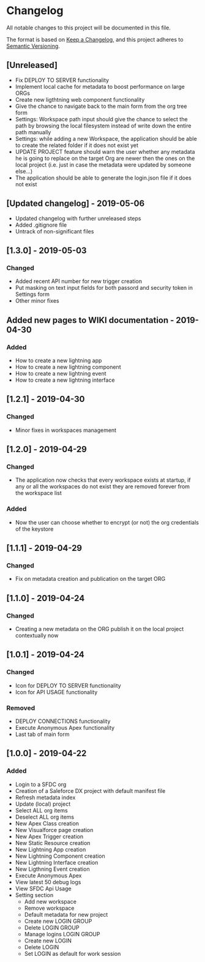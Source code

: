 # Changelog
All notable changes to this project will be documented in this file.

The format is based on [Keep a Changelog](https://keepachangelog.com/en/1.0.0/),
and this project adheres to [Semantic Versioning](https://semver.org/spec/v2.0.0.html).

## [Unreleased]
- Fix DEPLOY TO SERVER functionality
- Implement local cache for metadata to boost performance on large ORGs
- Create new ligthtning web component functionality
- Give the chance to navigate back to the main form from the org tree form
- Settings: Workspace path input should give the chance to select the path by browsing the local filesystem instead of write down the entire path manually
- Settings: while adding a new Workspace, the application should be able to create the related folder if it does not exist yet
- UPDATE PROJECT feature should warn the user whether any metadata he is going to replace on the target Org are newer then the ones on the local project (i.e. just in case the metadata were updated by someone else...)
- The application should be able to generate the login.json file if it does not exist

## [Updated changelog] - 2019-05-06
- Updated changelog with further unreleased steps
- Added .gitignore file
- Untrack of non-significant files

## [1.3.0] - 2019-05-03
### Changed
- Added recent API number for new trigger creation
- Put masking on text input fields for both passord and security token in Settings form
- Other minor fixes

## Added new pages to WIKI documentation - 2019-04-30
### Added
- How to create a new lightning app
- How to create a new lightning component
- How to create a new lightning event
- How to create a new lightning interface

## [1.2.1] - 2019-04-30
### Changed
- Minor fixes in workspaces management

## [1.2.0] - 2019-04-29
### Changed
- The application now checks that every workspace exists at startup, if any or all the workspaces do not exist they are removed forever from the workspace list

### Added
- Now the user can choose whether to encrypt (or not) the org credentials of the keystore

## [1.1.1] - 2019-04-29
### Changed
- Fix on metadata creation and publication on the target ORG


## [1.1.0] - 2019-04-24
### Changed
- Creating a new metadata on the ORG  publish it on the local project contextually now

## [1.0.1] - 2019-04-24
### Changed
- Icon for DEPLOY TO SERVER functionality
- Icon for API USAGE functionality

### Removed
- DEPLOY CONNECTIONS functionality
- Execute Anonymous Apex functionality
- Last tab of main form

## [1.0.0] - 2019-04-22
### Added
- Login to a SFDC org
- Creation of a Saleforce DX project with default manifest file
- Refresh metadata index
- Update (local) project
- Select ALL org items
- Deselect ALL org items
- New Apex Class creation
- New Visualforce page creation
- New Apex Trigger creation
- New Static Resource creation
- New Lightning App creation
- New Lightning Component creation
- New Lightning Interface creation
- New Ligthning Event creation
- Execute Anonymous Apex
- View latest 50 debug logs
- View SFDC Api Usage
- Setting section
	- Add new workspace
	- Remove workspace
	- Default metadata for new project
	- Create new LOGIN GROUP
	- Delete LOGIN GROUP
	- Manage logins LOGIN GROUP
	- Create new LOGIN
	- Delete LOGIN
	- Set LOGIN as default for work session
	